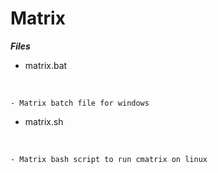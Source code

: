 Matrix
===
___Files___  

* matrix.bat

&nbsp; 

    - Matrix batch file for windows 
* matrix.sh

&nbsp; 

    - Matrix bash script to run cmatrix on linux
